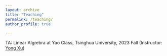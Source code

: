 ```yaml
---
layout: archive
title: "Teaching"
permalink: /teaching/
author_profile: true

---
```


TA: Linear Algrebra at Yao Class, Tsinghua University, 2023 Fall (Instructor: [Yong Xu](../https://iiis.tsinghua.edu.cn/zh/xuy/))
